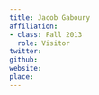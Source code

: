 ```yaml
---
title: Jacob Gaboury
affiliation:
- class: Fall 2013
  role: Visitor
twitter:
github:
website:
place:
---
```

